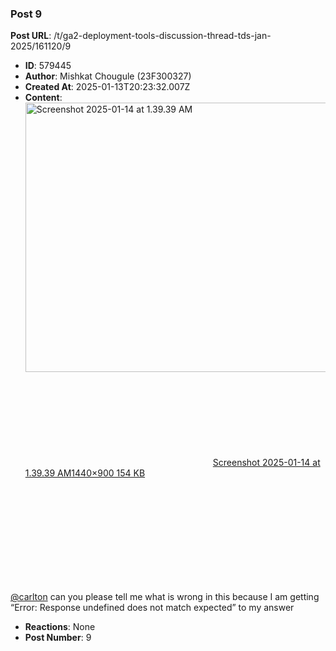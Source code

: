 ### Post 9
**Post URL**: /t/ga2-deployment-tools-discussion-thread-tds-jan-2025/161120/9
- **ID**: 579445
- **Author**: Mishkat Chougule (23F300327)
- **Created At**: 2025-01-13T20:23:32.007Z
- **Content**:  
  <div class="lightbox-wrapper"><a class="lightbox" href="https://europe1.discourse-cdn.com/flex013/uploads/iitm/original/3X/2/4/243cab0b6d8a65099dfe8b13b242dd816a4f3205.jpeg" data-download-href="/uploads/short-url/5azawQ2BB3XGDe8UVJ3QGH3G5Vz.jpeg?dl=1" title="Screenshot 2025-01-14 at 1.39.39 AM" rel="noopener nofollow ugc"><img src="https://europe1.discourse-cdn.com/flex013/uploads/iitm/optimized/3X/2/4/243cab0b6d8a65099dfe8b13b242dd816a4f3205_2_690x431.jpeg" alt="Screenshot 2025-01-14 at 1.39.39 AM" data-base62-sha1="5azawQ2BB3XGDe8UVJ3QGH3G5Vz" width="690" height="431" srcset="https://europe1.discourse-cdn.com/flex013/uploads/iitm/optimized/3X/2/4/243cab0b6d8a65099dfe8b13b242dd816a4f3205_2_690x431.jpeg, https://europe1.discourse-cdn.com/flex013/uploads/iitm/optimized/3X/2/4/243cab0b6d8a65099dfe8b13b242dd816a4f3205_2_1035x646.jpeg 1.5x, https://europe1.discourse-cdn.com/flex013/uploads/iitm/optimized/3X/2/4/243cab0b6d8a65099dfe8b13b242dd816a4f3205_2_1380x862.jpeg 2x" data-dominant-color="4C5A66"><div class="meta"><svg class="fa d-icon d-icon-far-image svg-icon" aria-hidden="true"><use href="#far-image"></use></svg><span class="filename">Screenshot 2025-01-14 at 1.39.39 AM</span><span class="informations">1440×900 154 KB</span><svg class="fa d-icon d-icon-discourse-expand svg-icon" aria-hidden="true"><use href="#discourse-expand"></use></svg></div></a></div><br>
<a class="mention" href="/u/carlton">@carlton</a> can you please tell me what is wrong in this because I am getting “Error: Response undefined does not match expected” to my answer
- **Reactions**: None
- **Post Number**: 9

